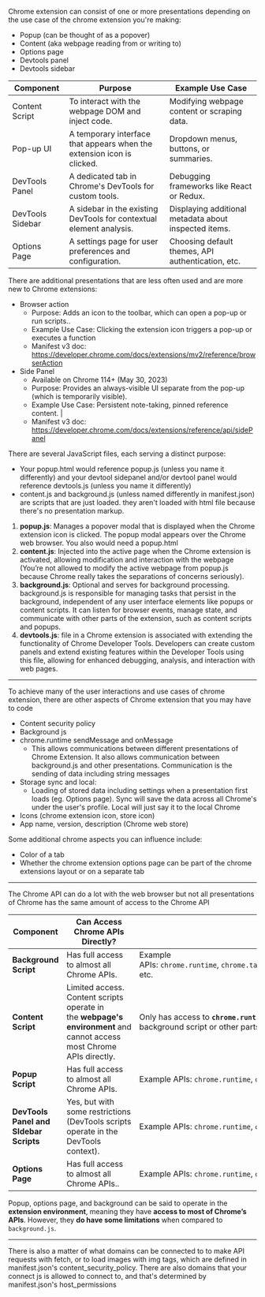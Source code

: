 
Chrome extension can consist of one or more presentations depending on the use case of the chrome extension you're making:
- Popup (can be thought of as a popover)
- Content (aka webpage reading from or writing to)
- Options page
- Devtools panel
- Devtools sidebar

| Component        | Purpose                                                                | Example Use Case                                      |
|------------------|------------------------------------------------------------------------|-------------------------------------------------------|
| Content Script   | To interact with the webpage DOM and inject code.                      | Modifying webpage content or scraping data.           |
| Pop-up UI        | A temporary interface that appears when the extension icon is clicked. | Dropdown menus, buttons, or summaries.                |
| DevTools Panel   | A dedicated tab in Chrome's DevTools for custom tools.                 | Debugging frameworks like React or Redux.             |
| DevTools Sidebar | A sidebar in the existing DevTools for contextual element analysis.    | Displaying additional metadata about inspected items. |
| Options Page     | A settings page for user preferences and configuration.                | Choosing default themes, API authentication, etc.     |

There are additional presentations that are less often used and are more new to Chrome extensions:
- Browser action
	- Purpose: Adds an icon to the toolbar, which can open a pop-up or run scripts..
	- Example Use Case: Clicking the extension icon triggers a pop-up or executes a function
	- Manifest v3 doc: https://developer.chrome.com/docs/extensions/mv2/reference/browserAction
- Side Panel
	- Available on Chrome 114+ (May 30, 2023)
	- Purpose: Provides an always-visible UI separate from the pop-up (which is temporarily visible).
	- Example Use Case: Persistent note-taking, pinned reference content. |
	- Manifest v3 doc: https://developer.chrome.com/docs/extensions/reference/api/sidePanel

There are several JavaScript files, each serving a distinct purpose:
- Your popup.html would reference popup.js (unless you name it differently) and your devtool sidepanel and/or devtool panel would reference devtools.js (unless you name it differently)
- content.js and background.js (unless named differently in manifest.json) are scripts that are just loaded. they aren't loaded with html file because there's no presentation markup. 

1. **popup.js**: Manages a popover modal that is displayed when the Chrome extension icon is clicked. The popup modal appears over the Chrome web browser. You also would need a popup.html
2. **content.js**: Injected into the active page when the Chrome extension is activated, allowing modification and interaction with the webpage (You’re not allowed to modify the active webpage from popup.js because Chrome really takes the separations of concerns seriously).
3. **background.js**: Optional and serves for background processing. background.js is responsible for managing tasks that persist in the background, independent of any user interface elements like popups or content scripts. It can listen for browser events, manage state, and communicate with other parts of the extension, such as content scripts and popups.
4. **devtools.js**: file in a Chrome extension is associated with extending the functionality of Chrome Developer Tools. Developers can create custom panels and extend existing features within the Developer Tools using this file, allowing for enhanced debugging, analysis, and interaction with web pages.


---


To achieve many of the user interactions and use cases of chrome extension, there are other aspects of Chrome extension that you may have to code
 - Content security policy
 - Background js
 - chrome.runtime sendMessage and onMessage
	 - This allows communications between different presentations of Chrome Extension. It also allows communication between background.js and other presentations. Communication is the sending of data including string messages
 - Storage sync and local:
	 - Loading of stored data including settings when a presentation first loads (eg. Options page). Sync will save the data across all Chrome's under the user's profile. Local will just say it to the local Chrome
 - Icons (chrome extension icon, store icon)
 - App name, version, description (Chrome web store)

Some additional chrome aspects you can influence include:
- Color of a tab
- Whether the chrome extension options page can be part of the chrome extensions layout or on a separate tab

---

The Chrome API can do a lot with the web browser but not all presentations of Chrome has the same amount of access to the Chrome API

| **Component**                          | **Can Access Chrome APIs Directly?**                                                                                  | **APIs Available**                                                                                                                           |
| -------------------------------------- | --------------------------------------------------------------------------------------------------------------------- | -------------------------------------------------------------------------------------------------------------------------------------------- |
| **Background Script**                  | Has full access to almost all Chrome APIs.                                                                            | Example APIs: `chrome.runtime`, `chrome.tabs`, `chrome.storage`, `chrome.webRequest`, `chrome.scripting`, etc.                               |
| **Content Script**                     | Limited access. Content scripts operate in the **webpage's environment** and cannot access most Chrome APIs directly. | Only has access to **`chrome.runtime`** (used for messaging) and can communicate with the background script or other parts of the extension. |
| **Popup Script**                       | Has full access to almost all Chrome APIs.                                                                            | Example APIs: `chrome.runtime`, `chrome.storage`, `chrome.tabs`, etc.                                                                        |
| **DevTools Panel and SIdebar Scripts** | Yes, but with some restrictions (DevTools scripts operate in the DevTools context).                                   | Example APIs: `chrome.runtime`, `chrome.devtools.*`, etc.                                                                                    |
| **Options Page**                       | Has full access to almost all Chrome APIs..                                                                           | Example APIs: `chrome.runtime`, `chrome.storage`\|                                                                                           |

Popup, options page, and background can be said to operate in the **extension environment**, meaning they have **access to most of Chrome’s APIs**. However, they **do have some limitations** when compared to `background.js`.

---

There is also a matter of what domains can be connected to to make API requests with fetch, or to load images with img tags, which are defined in manifest.json's content_security_policy. There are also domains that your connect js is allowed to connect to, and that's determined by manifest.json's host_permissions


